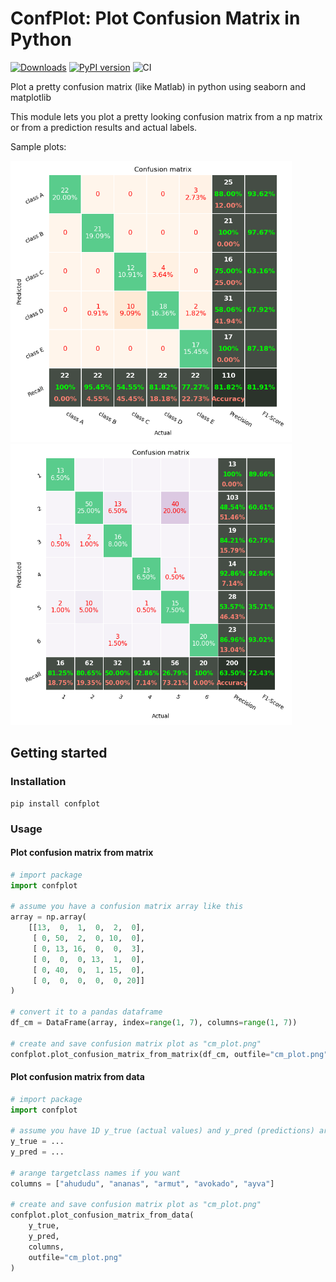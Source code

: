 # ConfPlot: Plot Confusion Matrix in Python

[![Downloads](https://pepy.tech/badge/confplot)](https://pepy.tech/project/confplot)
[![PyPI version](https://badge.fury.io/py/confplot.svg)](https://badge.fury.io/py/confplot)
![CI](https://github.com/fcakyon/confplot/workflows/CI/badge.svg)

Plot a pretty confusion matrix (like Matlab) in python using seaborn and matplotlib

This module lets you plot a pretty looking confusion matrix from a np matrix or from a prediction results and actual labels.

Sample plots:

<img src="screenshots/conf_matrix_plot1.png" width="450"> <img src="screenshots/conf_matrix_plot2.png" width="450">

## Getting started

### Installation

```console
pip install confplot
```

### Usage

#### Plot confusion matrix from matrix

```python
# import package
import confplot

# assume you have a confusion matrix array like this
array = np.array(
    [[13,  0,  1,  0,  2,  0],
     [ 0, 50,  2,  0, 10,  0],
     [ 0, 13, 16,  0,  0,  3],
     [ 0,  0,  0, 13,  1,  0],
     [ 0, 40,  0,  1, 15,  0],
     [ 0,  0,  0,  0,  0, 20]]
)

# convert it to a pandas dataframe
df_cm = DataFrame(array, index=range(1, 7), columns=range(1, 7))

# create and save confusion matrix plot as "cm_plot.png"
confplot.plot_confusion_matrix_from_matrix(df_cm, outfile="cm_plot.png")
```

#### Plot confusion matrix from data
```python
# import package
import confplot

# assume you have 1D y_true (actual values) and y_pred (predictions) arrays
y_true = ...
y_pred = ...

# arange targetclass names if you want
columns = ["ahududu", "ananas", "armut", "avokado", "ayva"]

# create and save confusion matrix plot as "cm_plot.png"
confplot.plot_confusion_matrix_from_data(
    y_true,
    y_pred,
    columns,
    outfile="cm_plot.png"
)
```
